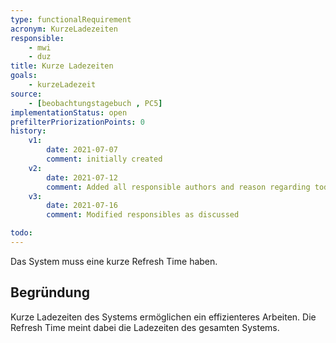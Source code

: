 ```yaml
---
type: functionalRequirement
acronym: KurzeLadezeiten
responsible:
    - mwi
    - duz
title: Kurze Ladezeiten
goals:
    - kurzeLadezeit
source:
    - [beobachtungstagebuch , PC5]
implementationStatus: open
prefilterPriorizationPoints: 0
history:
    v1:
        date: 2021-07-07
        comment: initially created
    v2:
        date: 2021-07-12
        comment: Added all responsible authors and reason regarding todo
    v3:
        date: 2021-07-16
        comment: Modified responsibles as discussed

todo:
---
```


Das System muss eine kurze Refresh Time haben.

## Begründung
Kurze Ladezeiten des Systems ermöglichen ein effizienteres Arbeiten. Die Refresh Time meint dabei die Ladezeiten des gesamten Systems.
